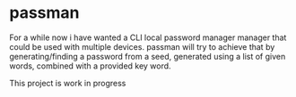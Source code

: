 # passman

For a while now i have wanted a CLI local password manager manager that could be used with multiple devices.
passman will try to achieve that by generating/finding a password from a seed, generated using a list of given words, combined with a provided key word.

This project is work in progress

